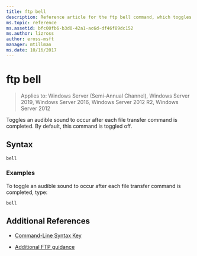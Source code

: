 ```yaml
---
title: ftp bell
description: Reference article for the ftp bell command, which toggles an audible sound to occur after each file transfer command is completed.
ms.topic: reference
ms.assetid: bfc00fb6-b3d0-42a1-ac6d-df46f89dc152
ms.author: lizross
author: eross-msft
manager: mtillman
ms.date: 10/16/2017
---
```


# ftp bell

> Applies to: Windows Server (Semi-Annual Channel), Windows Server 2019, Windows Server 2016, Windows Server 2012 R2, Windows Server 2012

Toggles an audible sound to occur after each file transfer command is completed. By default, this command is toggled off.

## Syntax

```
bell
```

### Examples

To toggle an audible sound to occur after each file transfer command is completed, type:

```
bell
```

## Additional References

- [Command-Line Syntax Key](command-line-syntax-key.md)

- [Additional FTP guidance](/previous-versions/orphan-topics/ws.10/cc756013(v=ws.10))

